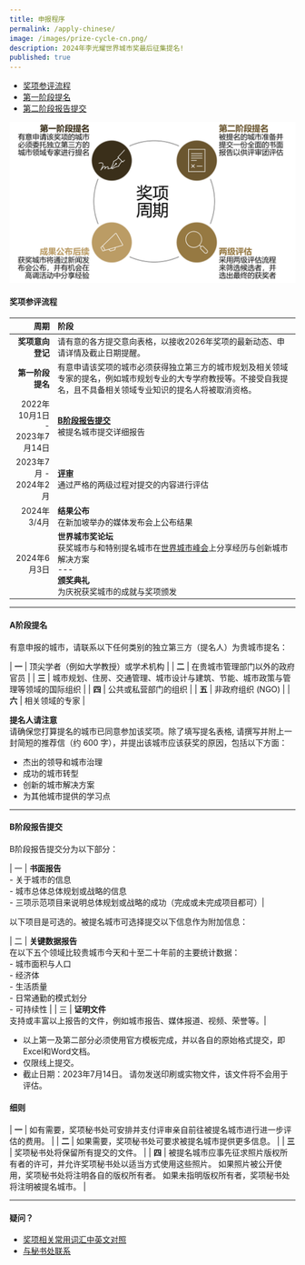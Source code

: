 ```yaml
---
title: 申报程序
permalink: /apply-chinese/
image: /images/prize-cycle-cn.png/
description: 2024年李光耀世界城市奖最后征集提名!
published: true
---
```


- [奖项参评流程](#奖项参评流程) 
- [第一阶段提名](#第一阶段提名)
- [第二阶段报告提交](#第二阶段报告提交) 

![奖项周期](/images/prize-cycle-cn.png)

#### **奖项参评流程**

| 周期 | 阶段 |
|---:|:---|
| **奖项意向登记** | 请有意的各方提交意向表格，以接收2026年奖项的最新动态、申请详情及截止日期提醒。 |
| **第一阶段提名** | 有意申请该奖项的城市必须获得独立第三方的城市规划及相关领域专家的提名，例如城市规划专业的大专学府教授等。不接受自我提名，且不具备相关领域专业知识的提名人将被取消资格。 |
| 2022年10月1日 - <br>2023年7月14日 | **[B阶段报告提交](#b阶段报告提交)** <br> 被提名城市提交详细报告 |
| 2023年7月 - <br>2024年2月 | **[评审](/evaluations-chinese/)** <br> 通过严格的两级过程对提交的内容进行评估 |
| 2024年3/4月 | **结果公布** <br> 在新加坡举办的媒体发布会上公布结果 |
| 2024年6月3日 | **世界城市奖论坛** <br> 获奖城市与和特别提名城市在[世界城市峰会](https://www.worldcitiessummit.com.sg)上分享经历与创新城市解决方案 <br> --- <br> **颁奖典礼** <br> 为庆祝获奖城市的成就与奖项颁发 |

---

#### **A阶段提名**

有意申报的城市，请联系以下任何类别的独立第三方（提名人）为贵城市提名：

| **一** |  顶尖学者（例如大学教授）或学术机构 |
| **二** |  在贵城市管理部门以外的政府官员 |
| **三** |  城市规划、住房、交通管理、城市设计与建筑、节能、城市政策与管理等领域的国际组织 |
| **四** |  公共或私营部门的组织 |
| **五** |  非政府组织 (NGO) |
| **六** |  相关领域的专家 |

**提名人请注意**<br>
请确保您打算提名的城市已同意参加该奖项。除了填写提名表格, 请撰写并附上一封简短的推荐信（约 600 字），并提出该城市应该获奖的原因，包括以下方面：

- 杰出的领导和城市治理
- 成功的城市转型
- 创新的城市解决方案
- 为其他城市提供的学习点

---

#### **B阶段报告提交**

B阶段报告提交分为以下部分：

| 一 | **书面报告** <br> - 关于城市的信息 <br> - 城市总体总体规划或战略的信息 <br> - 三项示范项目来说明总体规划或战略的成功（完成或未完成项目都可）|

以下项目是可选的。被提名城市可选择提交以下信息作为附加信息：

| 二 | **关键数据报告** <br> 在以下五个领域比较贵城市今天和十至二十年前的主要统计数据：<br> - 城市面积与人口 <br> - 经济体 <br> - 生活质量 <br> - 日常通勤的模式划分 <br> - 可持续性 |
| 三 | **证明文件** <br> 支持或丰富以上报告的文件，例如城市报告、媒体报道、视频、荣誉等。|

- 以上第一及第二部分必须使用官方模板完成，并以各自的原始格式提交，即Excel和Word文档。
- 仅限线上提交。
- 截止日期：2023年7月14日。 请勿发送印刷或实物文件，该文件将不会用于评估。

#### **细则**

| **一** | 如有需要，奖项秘书处可安排并支付评审亲自前往被提名城市进行进一步评估的费用。 |
| **二** | 如果需要，奖项秘书处可要求被提名城市提供更多信息。 | 
| **三** | 奖项秘书处将保留所有提交的文件。 | 
| **四** | 被提名城市应事先征求照片版权所有者的许可，并允许奖项秘书处以适当方式使用这些照片。 如果照片被公开使用，奖项秘书处将注明各自的版权所有者。 如果未指明版权所有者，奖项秘书处将注明被提名城市。 | 

---

#### **疑问？**

- [奖项相关常用词汇中英文对照](/glossary-chinese/)
- [与秘书处联系](/feedback-chinese/)
